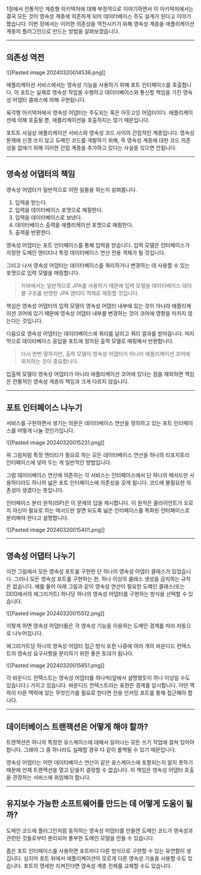 
1장에서 전통적인 계층형 아키텍처에 대해 부정적으로 이야기하면서 이 아키텍처에서는 결국 모든 것이 영속성 계층에 의존하게 되어 데이터베이스 주도 설계가 된다고 이야기 했습니다. 이번 장에서는 이러한 의존성을 역전시키기 위해 영속성 계층을 애플리케이션 계층의 플러그인으로 만드는 방법을 살펴보겠습니다.


---

## 의존성 역전

![[Pasted image 20240320014536.png]]

애플리케이션 서비스에서는 영속성 기능을 사용하기 위해 포트 인터페이스를 호출합니다. 이 포트는 실제로 영속성 작업을 수행하고 데이터베이스와 통신할 책임을 가진 영속성 어댑터 클래스에 의해 구현됩니다.

육각형 아키텍처에서 영속성 어댑터는 주도되는 혹은 아웃고잉 어댑터이다. 애플리케이션에 의해 호출될 뿐, 애플리케이션을 호출하지는 않기 때문입니다.

포트트 사실상 애플리케이션 서비스와 영속성 코드 사이의 간접적인 계층입니다. 영속성 문제에 신경 쓰지 않고 도메인 코드를 개발하기 위해, 즉 영속성 계층에 대한 코드 의존성을 없애기 위해 이러한 간접 계층을 추가하고 있다는 사실을 잊으면 안됩니다.


---

## 영속성 어댑터의 책임

영속성 어댑터가 일반적으로 어떤 일들을 하는지 살펴봅니다.

1. 입력을 받는다.
2. 입력을 데이터베이스 포맷으로 매핑한다.
3. 입력을 데이터베이스로 보낸다.
4. 데이터베이스 출력을 애플리케이션 포맷으로 매핑한다.
5. 출력을 반환한다.

영속성 어댑터는 포트 인터페이스를 통해 입력을 받습니다. 입력 모델은 인터페이스가 지정한 도메인 엔티티나 특정 데이터베이스 연산 전용 객체가 될 것입니다.

그리고 나서 영속성 어댑터는 데이터베이스를 쿼리하거나 변경하는 데 사용할 수 있는 포맷으로 입력 모델을 매핑합니다.

> 자바에서는 일반적으로 JPA를 사용하기 때문에 입력 모델을 데이터베이스 테이블 구조를 반영한 JPA 엔티티 객체로 매핑할 것입니다.

핵심은 영속성 어댑터의 입력 모델이 영속성 어댑터 내부에 있는 것이 아니라 애플리케이션 코어에 있기 때문에 영속성 어댑터 내부를 변경하는 것이 코어에 영향을 미치지 않는다는 것입니다.

다음으로 영속성 어댑터는 데이터베이스에 쿼리를 날리고 쿼리 결과를 받아옵니다. 마지막으로 데이터베이스 응답을 포트에 정의된 출력 모델로 매핑해서 반환합니다.

> 다시 한번 말하지만, 출력 모델이 영속성 어댑터가 아니라 애플리케이션 코어에 위치하는 것이 중요합니다.

입출력 모델이 영속성 어댑터가 아니라 애플리케이션 코어에 있다는 점을 제외하면 책임은 전통적인 영속성 계층의 책임과 크게 다르지 않습니다.


---

## 포트 인터페이스 나누기

서비스를 구현하면서 생기는 의문은 데이터베이스 연산을 정의하고 있는 포트 인터페이스를 어떻게 나눌 것인가입니다.

![[Pasted image 20240320015231.png]]

위 그림처럼 특정 엔티티가 필요로 하는 모든 데이터베이스 연산을 하나의 리포지토리 인터페이스에 넣어 두는 게 일반적인 방법입니다.

그럼 데이터베이스 연산에 의존하는 각 서비스는 인터페이스에서 단 하나의 메서드만 사용하더라도 하나의 넓은 포트 인터페이스에 의존성을 갖게 됩니다. 코드에 불필요한 의존성이 생겼다는 뜻입니다.

인터페이스 분리 원칙(ISP)은 이 문제의 답을 제시합니다. 이 원칙은 클라이언트가 오로지 자신이 필요로 하는 메서드만 알면 되도록 넓은 인터페이스를 특화된 인터페이스로 분리해야 한다고 설명합니다.

![[Pasted image 20240320015401.png]]


---

## 영속성 어댑터 나누기

이전 그림에서 모든 영속성 포트를 구현한 단 하나의 영속성 어댑터 클래스가 있었습니다. 그러나 모든 영속성 포트를 구현하는 한, 하나 이상의 클래스 생성을 금지하는 규칙은 없습니다. 예를 들어 아래 그림과 같이 영속성 연산이 필요한 도메인 클래스(또는 DDD에서의 애그리거트) 하나당 하나의 영속성 어댑터를 구현하는 방식을 선택할 수 있습니다.

![[Pasted image 20240320015512.png]]

이렇게 하면 영속성 어댑터들은 각 영속성 기능을 이용하는 도메인 경계를 따라 자동으로 나누어집니다.

애그리거트당 하나의 영속성 어댑터 접근 방식 또한 나중에 여러 개의 바운디드 컨텍스트의 영속성 요구사항을 분리하기 위한 좋은 토대가 됩니다.

![[Pasted image 20240320015651.png]]

각 바운디드 컨텍스트는 영속성 어댑터를 하나씩(앞에서 설명했듯이 하나 이상일 수도 있습니다.) 가지고 있습니다. 바운디드 컨텍스트라는 표현은 경계를 암시합니다. 어떤 맥락이 다른 맥락에 있는 무엇인가를 필요로 한다면 전용 인커밍 포트를 통해 접근해야 합니다.


---

## 데이터베이스 트랜잭션은 어떻게 해야 할까?

트랜잭션은 하나의 특정한 유스케이스에 대해서 일어나는 모든 쓰기 작업에 걸쳐 있어야 합니다. 그래야 그 중 하나라도 실패할 경우 다 같이 롤백될 수 있기 때문입니다.

영속성 어댑터는 어떤 데이터베이스 연산이 같은 유스케이스에 포함되는지 알지 못하기 때문에 언제 트랜잭션을 열고 닫을지 결정할 수 없습니다. 이 책임은 영속성 어댑터 호출을 관장하는 서비스에 위임해야 합니다.


---

## 유지보수 가능한 소프트웨어를 만드는 데 어떻게 도움이 될까?

도메인 코드에 플러그인처럼 동작하는 영속성 어댑터를 만들면 도메인 코드가 영속성과 관련된 것들로부터 분리되어 풍부한 도메인 모델을 만들 수 있습니다.

좁은 포트 인터페이스를 사용하면 포트마다 다른 방식으로 구현할 수 있는 유연함이 생깁니다. 심지어 포트 뒤에서 애플리케이션이 모르게 다른 영속성 기술을 사용할 수도 있습니다. 포트의 명세만 지켜진다면 영속성 계층 전체를 교체할 수도 있습니다.